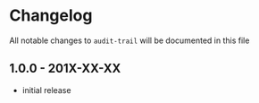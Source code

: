 # Changelog

All notable changes to `audit-trail` will be documented in this file

## 1.0.0 - 201X-XX-XX

- initial release
